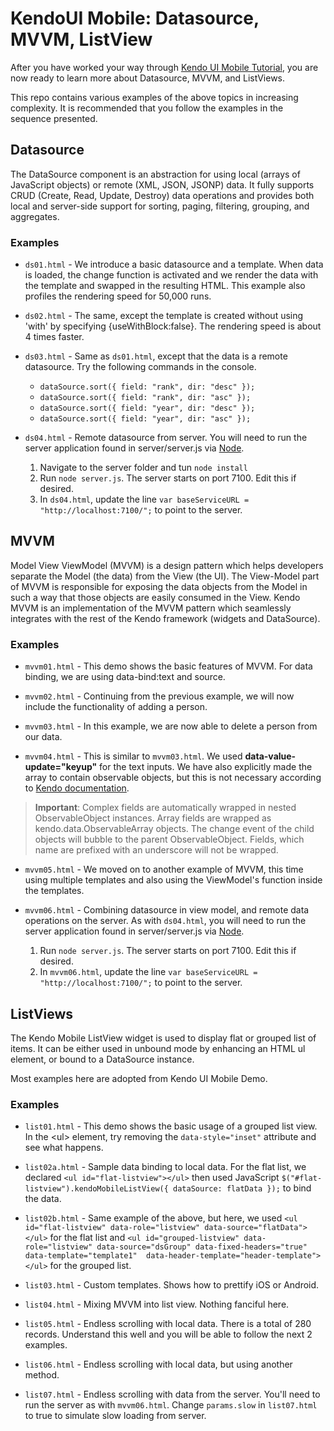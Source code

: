 # KendoUI Mobile: Datasource, MVVM, ListView

After you have worked your way through [Kendo UI Mobile Tutorial](https://github.com/kelvin-yong/kendo), you are now ready to learn more about Datasource, MVVM, and ListViews.

This repo contains various examples of the above topics in increasing complexity. It is recommended that you follow the examples in the sequence presented.


## Datasource 
The DataSource component is an abstraction for using local (arrays of JavaScript objects) or remote (XML, JSON, JSONP) data. It fully supports CRUD (Create, Read, Update, Destroy) data operations and provides both local and server-side support for sorting, paging, filtering, grouping, and aggregates.

### Examples
- `ds01.html` - We introduce a basic datasource and a template. When data is loaded, the change function is activated and we render the data with the template and swapped in the resulting HTML. This example also profiles the rendering speed for 50,000 runs.

- `ds02.html` - The same, except the template is created without using 'with' by specifying {useWithBlock:false}. The rendering speed is about 4 times faster.

- `ds03.html` - Same as `ds01.html`, except that the data is a remote datasource. Try the following commands in the console.
	- `dataSource.sort({ field: "rank", dir: "desc" });`
	- `dataSource.sort({ field: "rank", dir: "asc" });`
	- `dataSource.sort({ field: "year", dir: "desc" });`
	- `dataSource.sort({ field: "year", dir: "asc" });`

- `ds04.html` - Remote datasource from server. You will need to run the server application found in server/server.js via [Node](http://nodejs.org/).

	1. Navigate to the server folder and tun `node install`
	2. Run `node server.js`. The server starts on port 7100. Edit this if desired.
	3. In `ds04.html`, update the line `var baseServiceURL = "http://localhost:7100/";` to point to the server.


## MVVM 
Model View ViewModel (MVVM) is a design pattern which helps developers separate the Model (the data) from the View (the UI). The View-Model part of MVVM is responsible for exposing the data objects from the Model in such a way that those objects are easily consumed in the View.
Kendo MVVM is an implementation of the MVVM pattern which seamlessly integrates with the rest of the Kendo framework (widgets and DataSource).

### Examples
- `mvvm01.html` - This demo shows the basic features of MVVM. For data binding, we are using data-bind:text and source.

- `mvvm02.html` - Continuing from the previous example, we will now include the functionality of adding a person.

- `mvvm03.html` - In this example, we are now able to delete a person from our data.

- `mvvm04.html` - This is similar to `mvvm03.html`. We used **data-value-update="keyup"** for the text inputs. We have also explicitly made the array to contain observable objects, but this is not necessary according to [Kendo documentation](http://docs.kendoui.com/api/framework/observableobject). 

> **Important**: Complex fields are automatically wrapped in nested ObservableObject instances. Array fields are wrapped as kendo.data.ObservableArray objects. The change event of the child objects will bubble to the parent ObservableObject. Fields, which name are prefixed with an underscore will not be wrapped.

- `mvvm05.html` - We moved on to another example of MVVM, this time using multiple templates and also using the ViewModel's function inside the templates.

- `mvvm06.html` - Combining datasource in view model, and remote data operations on the server. As with `ds04.html`, you will need to run the server application found in server/server.js via [Node](http://nodejs.org/).

	1. Run `node server.js`. The server starts on port 7100. Edit this if desired.
	2. In `mvvm06.html`, update the line `var baseServiceURL = "http://localhost:7100/";` to point to the server.


## ListViews 
The Kendo Mobile ListView widget is used to display flat or grouped list of items. It can be either used in unbound mode by enhancing an HTML ul element, or bound to a DataSource instance.

Most examples here are adopted from Kendo UI Mobile Demo.

### Examples
- `list01.html` - This demo shows the basic usage of a grouped list view. In the \<ul\> element, try removing the `data-style="inset"` attribute and see what happens.

- `list02a.html` - Sample data binding to local data. For the flat list, we declared `<ul id="flat-listview"></ul>` then used JavaScript `$("#flat-listview").kendoMobileListView({ dataSource: flatData });` to bind the data.

- `list02b.html` - Same example of the above, but here, we used `<ul id="flat-listview" data-role="listview" data-source="flatData"></ul>` for the flat list and `<ul id="grouped-listview" data-role="listview" data-source="dsGroup" data-fixed-headers="true" data-template="template1"  data-header-template="header-template"></ul>` for the grouped list.

- `list03.html` - Custom templates. Shows how to prettify iOS or Android.

- `list04.html` - Mixing MVVM into list view. Nothing fanciful here.

- `list05.html` - Endless scrolling with local data. There is a total of 280 records. Understand this well and you will be able to follow the next 2 examples.

- `list06.html` - Endless scrolling with local data, but using another method.

- `list07.html` - Endless scrolling with data from the server. You'll need to run the server as with `mvvm06.html`. Change `params.slow` in `list07.html` to true to simulate slow loading from server.

